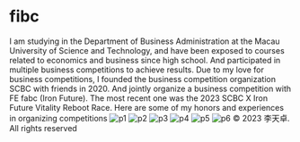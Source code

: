 # fibc
I am studying in the Department of Business Administration at the Macau University of Science and Technology, and have been exposed to courses related to economics and business since high school. And participated in multiple business competitions to achieve results. Due to my love for business competitions, I founded the business competition organization SCBC with friends in 2020. And jointly organize a business competition with FE fabc (Iron Future). The most recent one was the 2023 SCBC X Iron Future Vitality Reboot Race. Here are some of my honors and experiences in organizing competitions
![p1](https://github.com/TianzhuoLi/fibc/assets/152482929/87a11ec6-c6bf-4b5b-a309-0166b2c508d0)
![p2](https://github.com/TianzhuoLi/fibc/assets/152482929/f3f5b265-4354-468a-a475-e9c872c89912)
![p3](https://github.com/TianzhuoLi/fibc/assets/152482929/b22dbbc2-653c-411a-8992-3654314dedac)
![p4](https://github.com/TianzhuoLi/fibc/assets/152482929/20c7e4cb-3394-4b50-b0cc-30cf6b56c565)
![p5](https://github.com/TianzhuoLi/fibc/assets/152482929/5d86d1a9-ba05-4687-995e-471f28f885e2)
![p6](https://github.com/TianzhuoLi/fibc/assets/152482929/fc4f11fd-47ee-4683-9286-93ac55984b40)
© 2023 李天卓. All rights reserved

